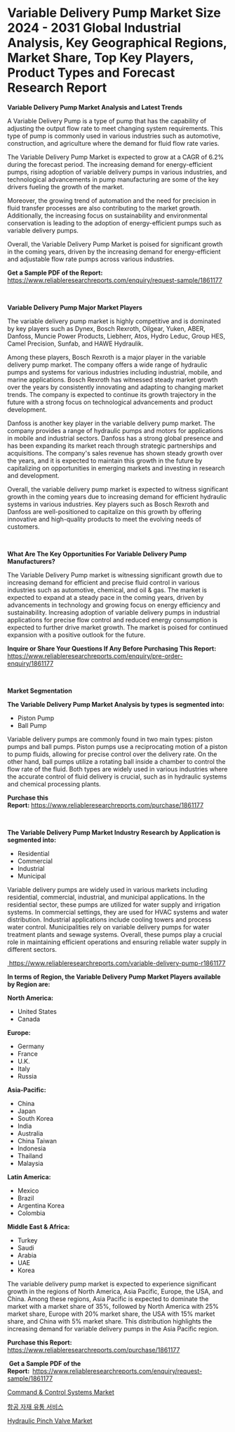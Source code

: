 <p><h1>Variable Delivery Pump Market Size 2024 - 2031 Global Industrial Analysis, Key Geographical Regions, Market Share, Top Key Players, Product Types and Forecast Research Report</h1></p><p><strong>Variable Delivery Pump Market Analysis and Latest Trends</strong></p>
<p><p>A Variable Delivery Pump is a type of pump that has the capability of adjusting the output flow rate to meet changing system requirements. This type of pump is commonly used in various industries such as automotive, construction, and agriculture where the demand for fluid flow rate varies.</p><p>The Variable Delivery Pump Market is expected to grow at a CAGR of 6.2% during the forecast period. The increasing demand for energy-efficient pumps, rising adoption of variable delivery pumps in various industries, and technological advancements in pump manufacturing are some of the key drivers fueling the growth of the market.</p><p>Moreover, the growing trend of automation and the need for precision in fluid transfer processes are also contributing to the market growth. Additionally, the increasing focus on sustainability and environmental conservation is leading to the adoption of energy-efficient pumps such as variable delivery pumps.</p><p>Overall, the Variable Delivery Pump Market is poised for significant growth in the coming years, driven by the increasing demand for energy-efficient and adjustable flow rate pumps across various industries.</p></p>
<p><strong>Get a Sample PDF of the Report:&nbsp;</strong> <a href="https://www.reliableresearchreports.com/enquiry/request-sample/1861177">https://www.reliableresearchreports.com/enquiry/request-sample/1861177</a></p>
<p>&nbsp;</p>
<p><strong>Variable Delivery Pump Major Market Players</strong></p>
<p><p>The variable delivery pump market is highly competitive and is dominated by key players such as Dynex, Bosch Rexroth, Oilgear, Yuken, ABER, Danfoss, Muncie Power Products, Liebherr, Atos, Hydro Leduc, Group HES, Camel Precision, Sunfab, and HAWE Hydraulik.</p><p>Among these players, Bosch Rexroth is a major player in the variable delivery pump market. The company offers a wide range of hydraulic pumps and systems for various industries including industrial, mobile, and marine applications. Bosch Rexroth has witnessed steady market growth over the years by consistently innovating and adapting to changing market trends. The company is expected to continue its growth trajectory in the future with a strong focus on technological advancements and product development.</p><p>Danfoss is another key player in the variable delivery pump market. The company provides a range of hydraulic pumps and motors for applications in mobile and industrial sectors. Danfoss has a strong global presence and has been expanding its market reach through strategic partnerships and acquisitions. The company's sales revenue has shown steady growth over the years, and it is expected to maintain this growth in the future by capitalizing on opportunities in emerging markets and investing in research and development.</p><p>Overall, the variable delivery pump market is expected to witness significant growth in the coming years due to increasing demand for efficient hydraulic systems in various industries. Key players such as Bosch Rexroth and Danfoss are well-positioned to capitalize on this growth by offering innovative and high-quality products to meet the evolving needs of customers.</p></p>
<p>&nbsp;</p>
<p><strong>What Are The Key Opportunities For Variable Delivery Pump Manufacturers?</strong></p>
<p><p>The Variable Delivery Pump market is witnessing significant growth due to increasing demand for efficient and precise fluid control in various industries such as automotive, chemical, and oil & gas. The market is expected to expand at a steady pace in the coming years, driven by advancements in technology and growing focus on energy efficiency and sustainability. Increasing adoption of variable delivery pumps in industrial applications for precise flow control and reduced energy consumption is expected to further drive market growth. The market is poised for continued expansion with a positive outlook for the future.</p></p>
<p><strong>Inquire or Share Your Questions If Any Before Purchasing This Report:</strong> <a href="https://www.reliableresearchreports.com/enquiry/pre-order-enquiry/1861177">https://www.reliableresearchreports.com/enquiry/pre-order-enquiry/1861177</a></p>
<p>&nbsp;</p>
<p><strong>Market Segmentation</strong></p>
<p><strong>The Variable Delivery Pump Market Analysis by types is segmented into:</strong></p>
<p><ul><li>Piston Pump</li><li>Ball Pump</li></ul></p>
<p><p>Variable delivery pumps are commonly found in two main types: piston pumps and ball pumps. Piston pumps use a reciprocating motion of a piston to pump fluids, allowing for precise control over the delivery rate. On the other hand, ball pumps utilize a rotating ball inside a chamber to control the flow rate of the fluid. Both types are widely used in various industries where the accurate control of fluid delivery is crucial, such as in hydraulic systems and chemical processing plants.</p></p>
<p><strong>Purchase this Report:&nbsp;</strong><a href="https://www.reliableresearchreports.com/purchase/1861177">https://www.reliableresearchreports.com/purchase/1861177</a></p>
<p>&nbsp;</p>
<p><strong>The Variable Delivery Pump Market Industry Research by Application is segmented into:</strong></p>
<p><ul><li>Residential</li><li>Commercial</li><li>Industrial</li><li>Municipal</li></ul></p>
<p><p>Variable delivery pumps are widely used in various markets including residential, commercial, industrial, and municipal applications. In the residential sector, these pumps are utilized for water supply and irrigation systems. In commercial settings, they are used for HVAC systems and water distribution. Industrial applications include cooling towers and process water control. Municipalities rely on variable delivery pumps for water treatment plants and sewage systems. Overall, these pumps play a crucial role in maintaining efficient operations and ensuring reliable water supply in different sectors.</p></p>
<p><a href="https://www.reliableresearchreports.com/variable-delivery-pump-r1861177">&nbsp;https://www.reliableresearchreports.com/variable-delivery-pump-r1861177</a></p>
<p><strong>In terms of Region, the Variable Delivery Pump Market Players available by Region are:</strong></p>
<p>
    <p> <strong> North America: </strong>
        <ul>
            <li>United States</li>
            <li>Canada</li>
        </ul>
        </p> 
    <p> <strong> Europe: </strong>
        <ul>
            <li>Germany</li>
            <li>France</li>
            <li>U.K.</li>
            <li>Italy</li>
            <li>Russia</li>
        </ul>
        </p> 
    <p> <strong> Asia-Pacific: </strong>
        <ul>
            <li>China</li>
            <li>Japan</li>
            <li>South Korea</li>
            <li>India</li>
            <li>Australia</li>
            <li>China Taiwan</li>
            <li>Indonesia</li>
            <li>Thailand</li>
            <li>Malaysia</li>
        </ul>
        </p> 
    <p> <strong> Latin America: </strong>
        <ul>
            <li>Mexico</li>
            <li>Brazil</li>
            <li>Argentina Korea</li>
            <li>Colombia</li>
        </ul>
        </p> 
    <p> <strong> Middle East & Africa: </strong>
        <ul>
            <li>Turkey</li>
            <li>Saudi</li>
            <li>Arabia</li>
            <li>UAE</li>
            <li>Korea</li>
        </ul>
    </p>
    </p>
<p><p>The variable delivery pump market is expected to experience significant growth in the regions of North America, Asia Pacific, Europe, the USA, and China. Among these regions, Asia Pacific is expected to dominate the market with a market share of 35%, followed by North America with 25% market share, Europe with 20% market share, the USA with 15% market share, and China with 5% market share. This distribution highlights the increasing demand for variable delivery pumps in the Asia Pacific region.</p></p>
<p><strong>Purchase this Report: </strong><a href="https://www.reliableresearchreports.com/purchase/1861177">https://www.reliableresearchreports.com/purchase/1861177</a></p>
<p>&nbsp;<strong>Get a Sample PDF of the Report:&nbsp;&nbsp;</strong><a href="https://www.reliableresearchreports.com/enquiry/request-sample/1861177">https://www.reliableresearchreports.com/enquiry/request-sample/1861177</a></p>
<p><strong></strong></p>
<p><p><a href="https://github.com/JameTravis/Market-Research-Report-List-5/blob/main/command-control-systems-market.md">Command & Control Systems Market</a></p><p><a href="https://github.com/BrettWeberrt8767765/Market-Research-Report-List-2/blob/main/9100861172786.md">항공 자재 유통 서비스</a></p><p><a href="https://github.com/alwa8650/Market-Research-Report-List-1/blob/main/hydraulic-pinch-valve-market.md">Hydraulic Pinch Valve Market</a></p></p>